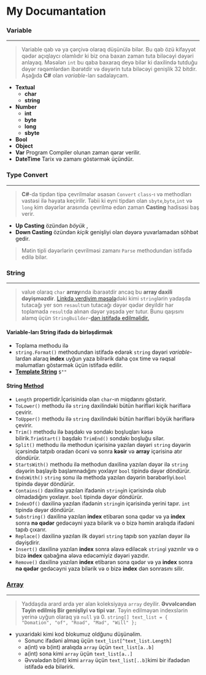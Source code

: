 # My Documantation

### Variable
***
> Variable qab və ya çərçivə olaraq düşünülə bilər. Bu qab özü kifayyət qədər açıqlaycı olamlıdır ki biz ona baxan zaman tuta biləcəyi dəyəri anlayaq. Məsələn `int` bu qaba baxaraq deyə bilər ki daxilində tutduğu dəyər rəqəmlərdən ibarətdir və dəyərin tuta biləcəyi genişlik 32 bitdir. Aşağıda **C#** olan _variable_-ları sadalaycam.
- **Textual**
    - **char**
    - **string**
- **Number**
    - **int**
    - **byte**
    - **long**
    - **sbyte**
- **Bool**
- **Object**
- **Var** Program Compiler olunan zaman qərar verilir.
- **DateTime** Tarix və zamanı göstərmək üçündür.


### Type Convert
***
> **C#**-da tipdən tipə çevrilmələr əsasən `Convert` `class`-ı və methodları vastəsi ilə həyata keçirilir.
> Təbii ki eyni tipdən olan `sbyte`,`byte`,`int` və `long` kim dəyərlər arasında çevrilmə edən zaman **Casting** hadisəsi baş verir.  
- **Up Casting** özündən _böyük_ , 
- **Down Casting** özündən _kiçik_  genişliyi olan dəyərə yuvarlamadan söhbət gedir.
> Mətin tipli dəyərlərin çevrilməsi zamanı  `Parse` methodundan istifadə edilə bilər.

###  String
***
> value olaraq `char` **array**ında ibaraətdir ancaq bu **array daxili dəyişməzdir**. [Linkdə verdiyim məsələ](https://github.com/DrMadWill/PragmatechCsharpProject/blob/main/MyResearch/1_Foundation/1_4_String/1_4_String/Program.cs#L22)dəki kimi `string`lərin yadaşda tutacağı yer son `resault`un tutacağı dəyər qədər deyildir hər toplamada `result`da alınan dəyər yaşada yer tutur. Bunu qaşısını alamq üçün `StringBuilder`-[dən istifadə edilməlidir.](https://github.com/DrMadWill/PragmatechCsharpProject/blob/main/MyResearch/1_Foundation/1_4_String/1_4_String/Program.cs#L29)
#### Variable-ları String ifadə də birləşdirmək
- Toplama methodu ilə  
- `string.Format()` methodundan istifadə edərək `string` dəyəri _variable_-lardan alaraq **index** uyğun yaza bilrərik daha çox time və rəqsal məlumatları göstərmək üçün istifadə edilir.
- [**Template String**](https://github.com/DrMadWill/PragmatechCsharpProject/blob/main/MyResearch/1_Foundation/1_4_String/1_4_String/Program.cs#L16) `$""`
#### String [Method](https://github.com/DrMadWill/PragmatechCsharpProject/blob/main/MyResearch/1_Foundation/1_4_String/1_4_String/Program.cs#L39)
- `Length` propertidir.İçərisinidə olan `char`-ın miqdarını göstərir.
- `ToLower()` methodu ilə `string` daxilindəki bütün hərifləri kiçik həriflərə çevirir.
- `ToUpper()` methodu ilə `string` daxilindəki bütün hərifləri böyük həriflərə çevirir.
- `Trim()` methodu ilə başdakı və sondakı boşluqları kəsə bilirik.`TrimStart()` başdakı `TrimEnd()` sondakı boşluğu silər.
- `Split()` methodu ilə methodun içərisinə yazılan dəyəri `string` dəyərin içərsində tatpıb oradan öcəni və sonra **kəsir** və **array** içərisinə atır döndürür.
- `StartsWith()` methodu ilə methodun daxilinə yazılan dəyər ilə `string` dəyərin başlayib başlamnadığını yoxlayır `bool` tipində dəyər döndürür.
- `EndsWith()` `string` sonu ilə methoda yazılan dəyərin bərəbərliyi.`bool` tipində dəyər döndürür.
- `Contains()` daxilinə yazılan ifadənin `string`in içərisində olub olmadadığını yoxlayır. `bool` tipində dəyər döndürür.
- `IndexOf()` daxilinə yazılan ifadənin `string`in içərisində yerini tapır. `int` tipində dəyər döndürür.
- `Substring()` daxilinə yazılan **index** etibarən sona qədər və ya **index** sonra **nə qədər** gedəcəyni yaza bilərik və o bizə həmin aralıqda ifadəni tapıb çıxarır.
- `Replace()` daxilinə yazılan ilk dəyəri `string` tapıb son yazılan dəyər ilə dəyişdirir.
- `Insert()`  daxilinə yazılan **index** sonra əlavə ediləcək `string`i yazırılır və o bizə **index** qabağına ələva edəcəmiyiz dəyəri yazıdır.
- `Remove()` daxilinə yazılan **index** etibarən sona qədər və ya **index** sonra **nə qədər** gedəcəyni yaza bilərik və o bizə **index** dən sonrasını silir.

### [Array](https://github.com/DrMadWill/PragmatechCsharpProject/blob/main/MyResearch/1_Foundation/1_5_Array/1_5_Array/Program.cs#L11)
***
> Yaddaşda arard arda yer alan koleksiyaya `array` deyilir.
> **Əvvəlcəndən Təyin edilmiş Bir genişliyi və tipi var**.
> Təyin edilməyən indexslərin yerinə uyğun olaraq ya `null` ya 0.
> `string[] text_list = { "Domation", "of", "Road", "Mad", "Will" };`
- yuxaridaki kimi kod blokumuz oldğunu düşünəlim.
    - Sonunc ifadəni almaq üçün `text_list[^text_list.Length]`  
    - a(int) və b(int)  aralıqda `array` üçün `text_list[a..b]`
    - a(int) sona kimi `array` üçün `text_list[a..]`
    - Əvvələdən b(int) kimi `array` üçün `text_list[..b]`kimi bir ifadədən istifadə edə bilərirk. 


